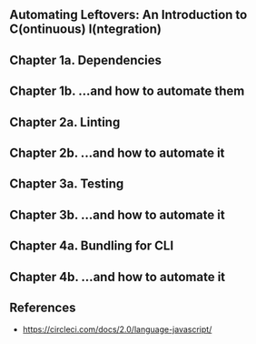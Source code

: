 Automating Leftovers: An Introduction to C(ontinuous) I(ntegration)
-------------------------------------------------------------------

Chapter 1a. Dependencies
------------------------

Chapter 1b. ...and how to automate them
---------------------------------------

Chapter 2a. Linting
-------------------

Chapter 2b. ...and how to automate it
-------------------------------------

Chapter 3a. Testing
-------------------

Chapter 3b. ...and how to automate it
-------------------------------------

Chapter 4a. Bundling for CLI
----------------------------

Chapter 4b. ...and how to automate it
-------------------------------------

References
----------

- https://circleci.com/docs/2.0/language-javascript/
